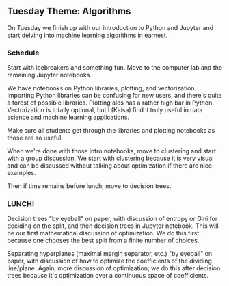 ## Tuesday Theme: Algorithms

On Tuesday we finish up with our introduction to Python and Jupyter and start delving into machine learning algorithms in earnest.

### Schedule

Start with icebreakers and something fun. Move to the computer lab and the remaining Jupyter notebooks.

We have notebooks on Python libraries, plotting, and vectorization. Importing Python libraries can be confusing for new users, and there's quite a forest of possible libraries. Plotting alos has a rather high bar in Python. Vectorization is totally optional, but I (Kaisa) find it truly useful in data science and machine learning applications.

Make sure all students get through the libraries and plotting notebooks as those are so useful.

When we're done with those intro notebooks, move to clustering and start with a group discussion. We start with clustering because it is very visual and can be discussed without talking about optimization if there are nice examples.

Then if time remains before lunch, move to decision trees.

### LUNCH!

Decision trees "by eyeball" on paper, with discussion of entropy or Gini for deciding on the split, and then decision trees in Jupyter notebook. This will be our first mathematical discussion of optimization. We do this first because one chooses the best split from a finite number of choices.

Separating hyperplanes (maximal margin separator, etc.) "by eyeball" on paper, with discussion of how to optimize the coefficients of the dividing line/plane. Again, more discussion of optimization; we do this after decision trees because it's optimization over a continuous space of coefficients.




